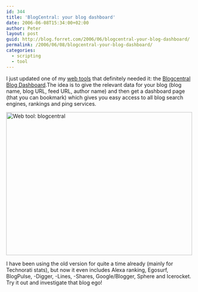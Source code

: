 ```yaml
---
id: 344
title: 'BlogCentral: your blog dashboard'
date: 2006-06-08T15:34:00+02:00
author: Peter
layout: post
guid: http://blog.forret.com/2006/06/blogcentral-your-blog-dashboard/
permalink: /2006/06/08/blogcentral-your-blog-dashboard/
categories:
  - scripting
  - tool
---
```

I just updated one of my [web tools](http://web.forret.com/tools/) that definitely needed it: the [Blogcentral Blog Dashboard](http://web.forret.com/tools/blogcentral.asp).The idea is to give the relevant data for your blog (blog name, blog URL, feed URL, author name) and then get a dashboard page (that you can bookmark) which gives you easy access to all blog search engines, rankings and ping services.

[<img loading="lazy" width="500" src="http://static.flickr.com/67/162569433_f4ef95f405.jpg" alt="Web tool: blogcentral" height="385" />](http://www.flickr.com/photos/pforret/162569433/ "Photo Sharing")

I have been using the old version for quite a time already (mainly for Technorati stats), but now it even includes Alexa ranking, Egosurf, BlogPulse, -Digger, -Lines, -Shares, Google/Blogger, Sphere and Icerocket. Try it out and investigate that blog ego!